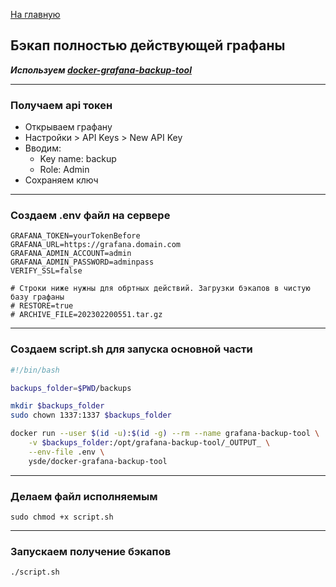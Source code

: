 [На главную](README.md)

## Бэкап полностью действующей графаны
___Используем [docker-grafana-backup-tool](https://hub.docker.com/r/ysde/docker-grafana-backup-tool)___

---
### Получаем api токен
- Открываем графану
- Настройки > API Keys > New API Key
- Вводим: 
    - Key name: backup
    - Role: Admin
- Сохраняем ключ

---
### Создаем .env файл на сервере
```
GRAFANA_TOKEN=yourTokenBefore
GRAFANA_URL=https://grafana.domain.com
GRAFANA_ADMIN_ACCOUNT=admin
GRAFANA_ADMIN_PASSWORD=adminpass
VERIFY_SSL=false

# Строки ниже нужны для обртных действий. Загрузки бэкапов в чистую базу графаны
# RESTORE=true
# ARCHIVE_FILE=202302200551.tar.gz
```
---
### Создаем script.sh для запуска основной части
```bash
#!/bin/bash

backups_folder=$PWD/backups

mkdir $backups_folder
sudo chown 1337:1337 $backups_folder

docker run --user $(id -u):$(id -g) --rm --name grafana-backup-tool \
    -v $backups_folder:/opt/grafana-backup-tool/_OUTPUT_ \
    --env-file .env \
    ysde/docker-grafana-backup-tool
```

---
### Делаем файл исполняемым
```
sudo chmod +x script.sh
```

---
### Запускаем получение бэкапов
```
./script.sh
```
